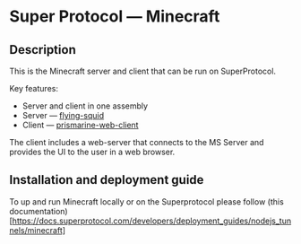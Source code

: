 # Super Protocol — Minecraft

## Description

This is the Minecraft server and client that can be run on SuperProtocol.

Key features:

- Server and client in one assembly
- Server — [flying-squid](https://github.com/PrismarineJS/flying-squid)
- Client — [prismarine-web-client](https://github.com/PrismarineJS/prismarine-web-client)

The client includes a web-server that connects to the MS Server and provides the UI to the user in a web browser.

## Installation and deployment guide

To up and run Minecraft locally or on the Superprotocol please follow (this documentation)[https://docs.superprotocol.com/developers/deployment_guides/nodejs_tunnels/minecraft]
